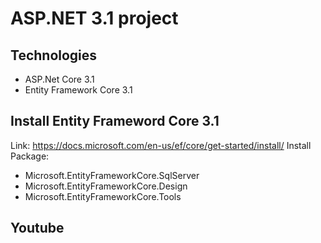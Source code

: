 # ASP.NET 3.1 project
## Technologies
- ASP.Net Core 3.1
- Entity Framework Core 3.1
## Install Entity Frameword Core 3.1
Link: https://docs.microsoft.com/en-us/ef/core/get-started/install/
Install Package: 
- Microsoft.EntityFrameworkCore.SqlServer
- Microsoft.EntityFrameworkCore.Design
- Microsoft.EntityFrameworkCore.Tools
## Youtube